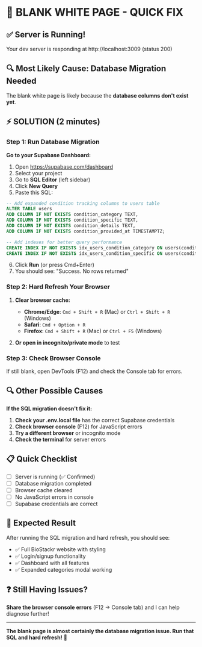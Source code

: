 # 🚨 BLANK WHITE PAGE - QUICK FIX

## ✅ Server is Running!
Your dev server is responding at http://localhost:3009 (status 200)

## 🔍 Most Likely Cause: Database Migration Needed

The blank white page is likely because the **database columns don't exist yet**.

## ⚡ SOLUTION (2 minutes)

### Step 1: Run Database Migration

**Go to your Supabase Dashboard:**
1. Open https://supabase.com/dashboard
2. Select your project
3. Go to **SQL Editor** (left sidebar)
4. Click **New Query**
5. Paste this SQL:

```sql
-- Add expanded condition tracking columns to users table
ALTER TABLE users 
ADD COLUMN IF NOT EXISTS condition_category TEXT,
ADD COLUMN IF NOT EXISTS condition_specific TEXT,
ADD COLUMN IF NOT EXISTS condition_details TEXT,
ADD COLUMN IF NOT EXISTS condition_provided_at TIMESTAMPTZ;

-- Add indexes for better query performance
CREATE INDEX IF NOT EXISTS idx_users_condition_category ON users(condition_category);
CREATE INDEX IF NOT EXISTS idx_users_condition_specific ON users(condition_specific);
```

6. Click **Run** (or press Cmd+Enter)
7. You should see: "Success. No rows returned"

### Step 2: Hard Refresh Your Browser

1. **Clear browser cache:**
   - **Chrome/Edge**: `Cmd + Shift + R` (Mac) or `Ctrl + Shift + R` (Windows)
   - **Safari**: `Cmd + Option + R`
   - **Firefox**: `Cmd + Shift + R` (Mac) or `Ctrl + F5` (Windows)

2. **Or open in incognito/private mode** to test

### Step 3: Check Browser Console

If still blank, open DevTools (F12) and check the Console tab for errors.

## 🔍 Other Possible Causes

**If the SQL migration doesn't fix it:**

1. **Check your .env.local file** has the correct Supabase credentials
2. **Check browser console** (F12) for JavaScript errors
3. **Try a different browser** or incognito mode
4. **Check the terminal** for server errors

## 📋 Quick Checklist

- [ ] Server is running (✅ Confirmed)
- [ ] Database migration completed
- [ ] Browser cache cleared
- [ ] No JavaScript errors in console
- [ ] Supabase credentials are correct

## 🎯 Expected Result

After running the SQL migration and hard refresh, you should see:
- ✅ Full BioStackr website with styling
- ✅ Login/signup functionality
- ✅ Dashboard with all features
- ✅ Expanded categories modal working

## ❓ Still Having Issues?

**Share the browser console errors** (F12 → Console tab) and I can help diagnose further!

---

**The blank page is almost certainly the database migration issue. Run that SQL and hard refresh!** 💙

